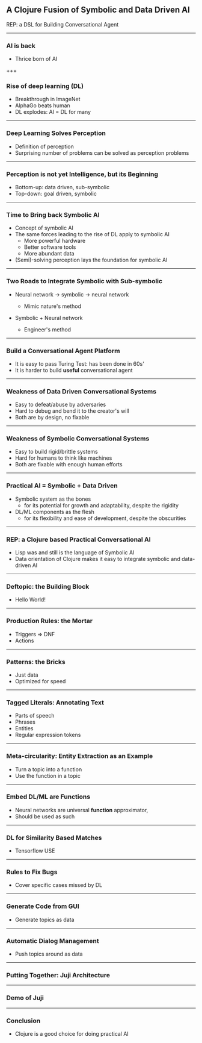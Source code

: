 ## A Clojure Fusion of Symbolic and Data Driven AI

REP: a DSL for Building Conversational Agent

---

### AI is back

- Thrice born of AI

+++

### Rise of deep learning (DL)

- Breakthrough in ImageNet
- AlphaGo beats human
- DL explodes: AI = DL for many

---

### Deep Learning Solves Perception

- Definition of perception
- Surprising number of problems can be solved as perception problems

---

### Perception is not yet Intelligence, but its Beginning

- Bottom-up: data driven, sub-symbolic
- Top-down: goal driven, symbolic

---

### Time to Bring back Symbolic AI

- Concept of symbolic AI
- The same forces leading to the rise of DL apply to symbolic AI
  - More powerful hardware
  - Better software tools
  - More abundant data
- (Semi)-solving perception lays the foundation for symbolic AI

---

### Two Roads to Integrate Symbolic with Sub-symbolic

- Neural network -> symbolic -> neural network
  - Mimic nature's method

- Symbolic + Neural network
  - Engineer's method

---

### Build a Conversational Agent Platform

- It is easy to pass Turing Test: has been done in 60s'
- It is harder to build **useful** conversational agent

---

### Weakness of Data Driven Conversational Systems

- Easy to defeat/abuse by adversaries
- Hard to debug and bend it to the creator's will
- Both are by design, no fixable

---

### Weakness of Symbolic Conversational Systems

- Easy to build rigid/brittle systems
- Hard for humans to think like machines
- Both are fixable with enough human efforts

---

### Practical AI = Symbolic + Data Driven

- Symbolic system as the bones
  - for its potential for growth and adaptability, despite the rigidity
- DL/ML components as the flesh
  - for its flexibility and ease of development, despite the obscurities

---

### REP: a Clojure based Practical Conversational AI

- Lisp was and still is the language of Symbolic AI
- Data orientation of Clojure makes it easy to integrate symbolic and data-driven AI

---

### Deftopic: the Building Block

- Hello World!

---

### Production Rules: the Mortar

- Triggers => DNF
- Actions

---

### Patterns: the Bricks

- Just data
- Optimized for speed

---

### Tagged Literals: Annotating Text

- Parts of speech
- Phrases
- Entities
- Regular expression tokens

---

### Meta-circularity: Entity Extraction as an Example

- Turn a topic into a function
- Use the function in a topic

---

### Embed DL/ML are Functions

- Neural networks are universal **function** approximator,
- Should be used as such

---

### DL for Similarity Based Matches

- Tensorflow USE

---

### Rules to Fix Bugs

- Cover specific cases missed by DL

---
###  Generate Code from GUI

- Generate topics as data

---

### Automatic Dialog Management

- Push topics around as data

---

### Putting Together: Juji Architecture

---

### Demo of Juji

---

### Conclusion

- Clojure is a good choice for doing practical AI
